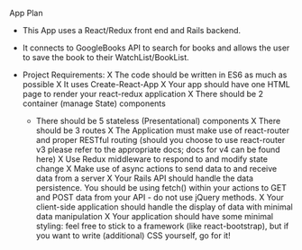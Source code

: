App Plan

- This App uses a React/Redux front end and Rails backend.
- It connects to GoogleBooks API to search for books and allows the user to save the book to their WatchList/BookList.

- Project Requirements:
  X The code should be written in ES6 as much as possible
  X It uses Create-React-App
  X Your app should have one HTML page to render your react-redux application
  X There should be 2 container (manage State) components
  - There should be 5 stateless (Presentational) components
  X There should be 3 routes
  X The Application must make use of react-router and proper RESTful routing (should you choose to use react-router v3 please refer to the appropriate docs; docs for v4 can be found here)
  X Use Redux middleware to respond to and modify state change
  X Make use of async actions to send data to and receive data from a server
  X Your Rails API should handle the data persistence. You should be using fetch() within your actions to GET and POST data from your API - do not use jQuery methods.
  X Your client-side application should handle the display of data with minimal data manipulation
  X Your application should have some minimal styling: feel free to stick to a framework (like react-bootstrap), but if you want to write (additional) CSS yourself, go for it!
